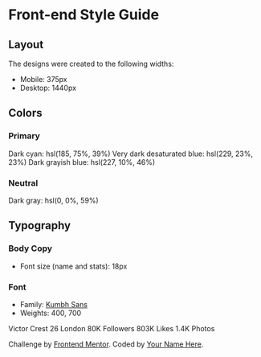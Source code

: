 # Front-end Style Guide

## Layout

The designs were created to the following widths:

- Mobile: 375px
- Desktop: 1440px

## Colors

### Primary

Dark cyan: hsl(185, 75%, 39%)
Very dark desaturated blue: hsl(229, 23%, 23%)
Dark grayish blue: hsl(227, 10%, 46%)

### Neutral

Dark gray: hsl(0, 0%, 59%)

## Typography

### Body Copy

- Font size (name and stats): 18px

### Font

- Family: [Kumbh Sans](https://fonts.google.com/specimen/Kumbh+Sans)
- Weights: 400, 700

Victor Crest 26 London 80K Followers 803K Likes 1.4K Photos

<div class="attribution">
Challenge by
<a href="https://www.frontendmentor.io?ref=challenge" target="_blank"
        >Frontend Mentor</a
      >. Coded by <a href="#">Your Name Here</a>.
</div>

